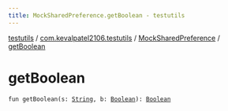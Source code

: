 ```yaml
---
title: MockSharedPreference.getBoolean - testutils
---
```


[testutils](../../index.html) / [com.kevalpatel2106.testutils](../index.html) / [MockSharedPreference](index.html) / [getBoolean](./get-boolean.html)

# getBoolean

`fun getBoolean(s: `[`String`](https://kotlinlang.org/api/latest/jvm/stdlib/kotlin/-string/index.html)`, b: `[`Boolean`](https://kotlinlang.org/api/latest/jvm/stdlib/kotlin/-boolean/index.html)`): `[`Boolean`](https://kotlinlang.org/api/latest/jvm/stdlib/kotlin/-boolean/index.html)